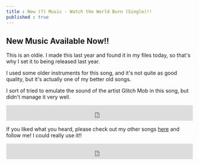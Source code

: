 ```yaml
---
title : New (?) Music - Watch the World Burn (Single)!!
published : true
---
```

<h2>New Music Available Now!!</h2>
<p>This is an oldie. I made this last year and found it in my files today, so that's why I set it to being released last year.</p>
<p>I used some older instruments for this song, and it's not quite as good quality, but it's actually one of my better old songs.</p>
<p>I sort of tried to emulate the sound of the artist Glitch Mob in this song, but didn't manage it very well.</p>
<iframe style="border: 0; width: 100%; height: 42px;" src="https://bandcamp.com/EmbeddedPlayer/album=1126168699/size=small/bgcol=333333/linkcol=0f91ff/artwork=none/transparent=true/" seamless>Monstrous (Single) by Samurai Owl</iframe>
<p>If you liked what you heard, please check out my other songs <a href="https://samuraiowl.bandcamp.com">here</a> and follow me! I could really use it!!</p>
<iframe style="border: 0; width: 100%; height: 42px;" src="https://bandcamp.com/EmbeddedPlayer/album=4179497311/size=small/bgcol=333333/linkcol=0f91ff/artwork=none/transparent=true/" seamless><a href="http://samuraiowl.bandcamp.com/album/watch-the-world-burn-single">Watch the World Burn (Single) by Samurai Owl</a></iframe>
